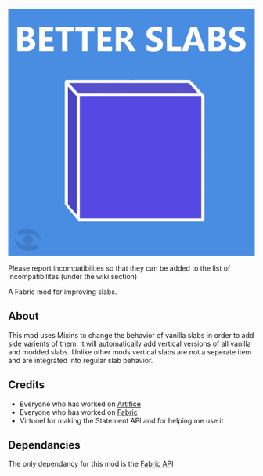 ![BETTER SLABS](https://github.com/Eilux/BetterSlabs/blob/master/src/main/resources/icon.png "BETTER SLABS!")

Please report incompatibilites so that they can be added to the list of incompatibilites (under the wiki section)

A Fabric mod for improving slabs.
## About
This mod uses Mixins to change the behavior of vanilla slabs in order to add side varients of them. It will automatically add vertical versions of all vanilla and modded slabs. Unlike other mods vertical slabs are not a seperate item and are integrated into regular slab behavior.
## Credits
* Everyone who has worked on [Artifice](https://github.com/natanfudge/artifice/tree/1.17)
* Everyone who has worked on [Fabric](https://fabricmc.net/use/)
* Virtuoel for making the Statement API and for helping me use it
## Dependancies
The only dependancy for this mod is the [Fabric API](https://www.curseforge.com/minecraft/mc-mods/fabric-api)
